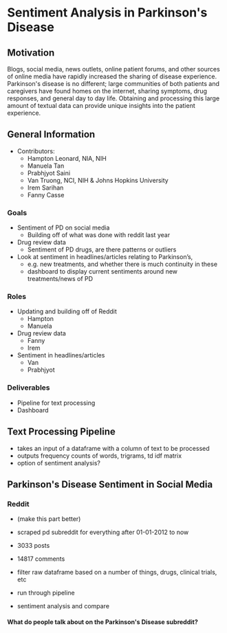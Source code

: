 # Sentiment Analysis in Parkinson's Disease

## Motivation
Blogs, social media, news outlets, online patient forums, and other sources of online media have rapidly increased the sharing of disease experience. Parkinson's disease is no different; large communities of both patients and caregivers have found homes on the internet, sharing symptoms, drug responses, and general day to day life. Obtaining and processing this large amount of textual data can provide unique insights into the patient experience. 

## General Information 
- Contributors:
    - Hampton Leonard, NIA, NIH
    - Manuela Tan
    - Prabhjyot Saini
    - Van Truong, NCI, NIH & Johns Hopkins University
    - Irem Sarihan
    - Fanny Casse

### Goals
- Sentiment of PD on social media
  - Building off of what was done with reddit last year
- Drug review data
  - Sentiment of PD drugs, are there patterns or outliers
- Look at sentiment in headlines/articles relating to Parkinson’s, 
  - e.g. new treatments, and whether there is much continuity in these
  - dashboard to display current sentiments around new treatments/news of PD
  
  
 ### Roles
 
- Updating and building off of Reddit
  - Hampton
  - Manuela
- Drug review data
  - Fanny
  - Irem
- Sentiment in headlines/articles
  - Van
  - Prabhjyot
  
### Deliverables

- Pipeline for text processing
- Dashboard
 
 
## Text Processing Pipeline

- takes an input of a dataframe with a column of text to be processed
- outputs frequency counts of words, trigrams, td idf matrix
- option of sentiment analysis?
 
## Parkinson's Disease Sentiment in Social Media

### Reddit

- (make this part better)
- scraped pd subreddit for everything after 01-01-2012 to now
- 3033 posts
- 14817 comments

- filter raw dataframe based on a number of things, drugs, clinical trials, etc
- run through pipeline
- sentiment analysis and compare



#### What do people talk about on the Parkinson's Disease subreddit?

![]()




